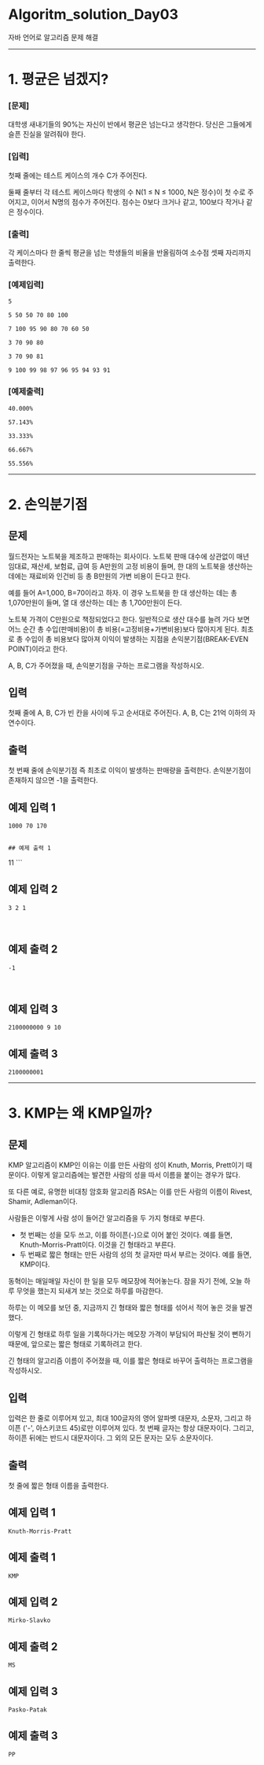 # Algoritm_solution_Day03

자바 언어로 알고리즘 문제 해결

***************************************************************************************************************************

# 1. 평균은 넘겠지?

### [문제]

대학생 새내기들의 90%는 자신이 반에서 평균은 넘는다고 생각한다. 당신은 그들에게 슬픈 진실을 알려줘야 한다.

### [입력]

첫째 줄에는 테스트 케이스의 개수 C가 주어진다.

둘째 줄부터 각 테스트 케이스마다 학생의 수 N(1 ≤ N ≤ 1000, N은 정수)이 첫 수로 주어지고, 이어서 N명의 점수가 주어진다. 점수는 0보다 크거나 같고, 100보다 작거나 같은 정수이다.

### [출력]

각 케이스마다 한 줄씩 평균을 넘는 학생들의 비율을 반올림하여 소수점 셋째 자리까지 출력한다.

### [예제입력]

```
5

5 50 50 70 80 100

7 100 95 90 80 70 60 50

3 70 90 80

3 70 90 81

9 100 99 98 97 96 95 94 93 91
```

### [예제출력]

```
40.000%

57.143%

33.333%

66.667%

55.556%
```

***************************************************************************************************************************

# 2. 손익분기점

## 문제

월드전자는 노트북을 제조하고 판매하는 회사이다. 노트북 판매 대수에 상관없이 매년 임대료, 재산세, 보험료, 급여 등 A만원의 고정 비용이 들며, 한 대의 노트북을 생산하는 데에는 재료비와 인건비 등 총 B만원의 가변 비용이 든다고 한다.

예를 들어 A=1,000, B=70이라고 하자. 이 경우 노트북을 한 대 생산하는 데는 총 1,070만원이 들며, 열 대 생산하는 데는 총 1,700만원이 든다.

노트북 가격이 C만원으로 책정되었다고 한다. 일반적으로 생산 대수를 늘려 가다 보면 어느 순간 총 수입(판매비용)이 총 비용(=고정비용+가변비용)보다 많아지게 된다. 최초로 총 수입이 총 비용보다 많아져 이익이 발생하는 지점을 손익분기점(BREAK-EVEN POINT)이라고 한다.

A, B, C가 주어졌을 때, 손익분기점을 구하는 프로그램을 작성하시오.

## 입력

첫째 줄에 A, B, C가 빈 칸을 사이에 두고 순서대로 주어진다. A, B, C는 21억 이하의 자연수이다.

## 출력

첫 번째 줄에 손익분기점 즉 최초로 이익이 발생하는 판매량을 출력한다. 손익분기점이 존재하지 않으면 -1을 출력한다.

## 예제 입력 1

```
1000 70 170

​
## 예제 출력 1

```
11
​```

## 예제 입력 2

```
3 2 1
```
​
## 예제 출력 2

```
-1
```
​
## 예제 입력 3

```
2100000000 9 10
```

## 예제 출력 3

```
2100000001
```

***************************************************************************************************************************

# 3. KMP는 왜 KMP일까?

## 문제

KMP 알고리즘이 KMP인 이유는 이를 만든 사람의 성이 Knuth, Morris, Prett이기 때문이다. 이렇게 알고리즘에는 발견한 사람의 성을 따서 이름을 붙이는 경우가 많다.

또 다른 예로, 유명한 비대칭 암호화 알고리즘 RSA는 이를 만든 사람의 이름이 Rivest, Shamir, Adleman이다.

사람들은 이렇게 사람 성이 들어간 알고리즘을 두 가지 형태로 부른다.

- 첫 번째는 성을 모두 쓰고, 이를 하이픈(-)으로 이어 붙인 것이다. 예를 들면, Knuth-Morris-Pratt이다. 이것을 긴 형태라고 부른다.
- 두 번째로 짧은 형태는 만든 사람의 성의 첫 글자만 따서 부르는 것이다. 예를 들면, KMP이다.

동혁이는 매일매일 자신이 한 일을 모두 메모장에 적어놓는다. 잠을 자기 전에, 오늘 하루 무엇을 했는지 되새겨 보는 것으로 하루를 마감한다.

하루는 이 메모를 보던 중, 지금까지 긴 형태와 짧은 형태를 섞어서 적어 놓은 것을 발견했다.

이렇게 긴 형태로 하루 일을 기록하다가는 메모장 가격이 부담되어 파산될 것이 뻔하기 때문에, 앞으로는 짧은 형태로 기록하려고 한다.

긴 형태의 알고리즘 이름이 주어졌을 때, 이를 짧은 형태로 바꾸어 출력하는 프로그램을 작성하시오.

## 입력

입력은 한 줄로 이루어져 있고, 최대 100글자의 영어 알파벳 대문자, 소문자, 그리고 하이픈 ('-', 아스키코드 45)로만 이루어져 있다. 첫 번째 글자는 항상 대문자이다. 그리고, 하이픈 뒤에는 반드시 대문자이다. 그 외의 모든 문자는 모두 소문자이다.

## 출력

첫 줄에 짧은 형태 이름을 출력한다.

## 예제 입력 1

```
Knuth-Morris-Pratt

```

## 예제 출력 1

```
KMP

```

## 예제 입력 2

```
Mirko-Slavko

```

## 예제 출력 2

```
MS

```

## 예제 입력 3

```
Pasko-Patak

```

## 예제 출력 3

```
PP
```
